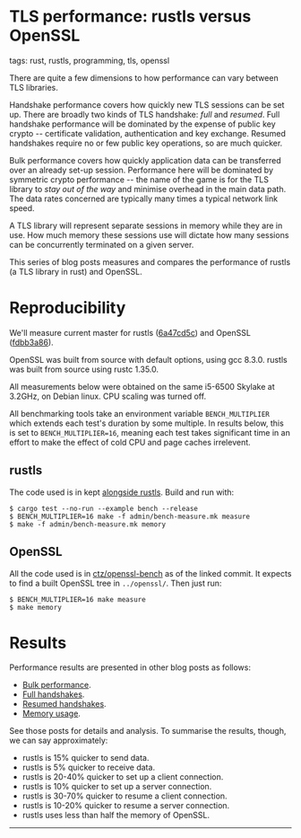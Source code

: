 # TLS performance: rustls versus OpenSSL

tags: rust, rustls, programming, tls, openssl

There are quite a few dimensions to how performance can vary between TLS
libraries.

Handshake performance covers how quickly new TLS sessions can be
set up.  There are broadly two kinds of TLS handshake: *full* and
*resumed*.  Full handshake performance will be dominated by the
expense of public key crypto -- certificate validation, authentication
and key exchange.  Resumed handshakes require no or
few public key operations, so are much quicker.

Bulk performance covers how quickly application data can be
transferred over an already set-up session.  Performance here
will be dominated by symmetric crypto performance -- the name
of the game is for the TLS library to *stay out of the way* and
minimise overhead in the main data path.  The data rates
concerned are typically many times a typical network link speed.

A TLS library will represent separate sessions in memory while they are
in use.  How much memory these sessions use will dictate how many sessions
can be concurrently terminated on a given server.

This series of blog posts measures and compares the performance of
rustls (a TLS library in rust) and OpenSSL.

# Reproducibility

We'll measure current master for rustls ([6a47cd5c][rustls-master])
and OpenSSL ([fdbb3a86][openssl-master]).

OpenSSL was built from source with default options, using gcc 8.3.0.
rustls was built from source using rustc 1.35.0.

All measurements below were obtained on the same i5-6500 Skylake at
3.2GHz, on Debian linux.  CPU scaling was turned off.

All benchmarking tools take an environment variable `BENCH_MULTIPLIER`
which extends each test's duration by some multiple.  In results below,
this is set to `BENCH_MULTIPLIER=16`, meaning each test takes significant
time in an effort to make the effect of cold CPU and page caches irrelevent.

## rustls

The code used is in kept [alongside rustls][rustlsbench].  Build and
run with:

```
$ cargo test --no-run --example bench --release
$ BENCH_MULTIPLIER=16 make -f admin/bench-measure.mk measure
$ make -f admin/bench-measure.mk memory
```

## OpenSSL

All the code used is in [ctz/openssl-bench][oslbench] as of the linked
commit.  It expects to find a built OpenSSL tree in `../openssl/`.  Then
just run:

```
$ BENCH_MULTIPLIER=16 make measure
$ make memory
```

# Results

Performance results are presented in other blog posts as follows:

- [Bulk performance][bulk].
- [Full handshakes][fullhs].
- [Resumed handshakes][resumption].
- [Memory usage][memory].

See those posts for details and analysis.  To summarise the results, though,
we can say approximately:

- rustls is 15% quicker to send data.
- rustls is 5% quicker to receive data.
- rustls is 20-40% quicker to set up a client connection.
- rustls is 10% quicker to set up a server connection.
- rustls is 30-70% quicker to resume a client connection.
- rustls is 10-20% quicker to resume a server connection.
- rustls uses less than half the memory of OpenSSL.

-----

[rustls]: https://github.com/ctz/rustls
[rustls-master]: https://github.com/ctz/rustls/tree/6a47cd5cb411042d9a8acc591203ede10632ea2e
[openssl-master]: https://github.com/openssl/openssl/tree/fdbb3a86
[oslbench]: https://github.com/ctz/openssl-bench/tree/7bc3277b062c598463d60e6d821198ec5c7a4763
[rustlsbench]: https://github.com/ctz/rustls/blob/6a47cd5cb411042d9a8acc591203ede10632ea2e/examples/internal/bench.rs
[pclmulqdq]: https://www.intel.com/content/www/us/en/processors/carry-less-multiplication-instruction-in-gcm-mode-paper.html
[ring]: https://github.com/briansmith/ring
[boringssl]: https://github.com/google/boringssl
[c10k]: https://en.wikipedia.org/wiki/C10k_problem
[bulk]: /2019/07/02/rustls-vs-openssl-bulk-performance.html
[fullhs]: /2019/07/02/rustls-vs-openssl-handshake-performance.html
[resumption]: /2019/07/02/rustls-vs-openssl-resumption-performance.html
[memory]: /2019/07/02/rustls-vs-openssl-memory-usage.html
[intro]: /2019/07/01/rustls-vs-openssl-performance.html
